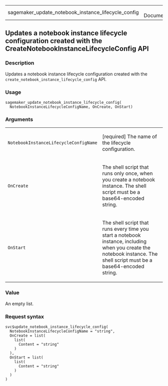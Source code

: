 <table style="width: 100%;">
<tbody>
<tr class="odd">
<td>sagemaker_update_notebook_instance_lifecycle_config</td>
<td style="text-align: right;">R Documentation</td>
</tr>
</tbody>
</table>

## Updates a notebook instance lifecycle configuration created with the CreateNotebookInstanceLifecycleConfig API

### Description

Updates a notebook instance lifecycle configuration created with the
`create_notebook_instance_lifecycle_config` API.

### Usage

    sagemaker_update_notebook_instance_lifecycle_config(
      NotebookInstanceLifecycleConfigName, OnCreate, OnStart)

### Arguments

<table>
<colgroup>
<col style="width: 35%" />
<col style="width: 65%" />
</colgroup>
<tbody>
<tr class="odd">
<td><code
id="sagemaker_update_notebook_instance_lifecycle_config_:_NotebookInstanceLifecycleConfigName">NotebookInstanceLifecycleConfigName</code></td>
<td><p>[required] The name of the lifecycle configuration.</p></td>
</tr>
<tr class="even">
<td><code
id="sagemaker_update_notebook_instance_lifecycle_config_:_OnCreate">OnCreate</code></td>
<td><p>The shell script that runs only once, when you create a notebook
instance. The shell script must be a base64-encoded string.</p></td>
</tr>
<tr class="odd">
<td><code
id="sagemaker_update_notebook_instance_lifecycle_config_:_OnStart">OnStart</code></td>
<td><p>The shell script that runs every time you start a notebook
instance, including when you create the notebook instance. The shell
script must be a base64-encoded string.</p></td>
</tr>
</tbody>
</table>

### Value

An empty list.

### Request syntax

    svc$update_notebook_instance_lifecycle_config(
      NotebookInstanceLifecycleConfigName = "string",
      OnCreate = list(
        list(
          Content = "string"
        )
      ),
      OnStart = list(
        list(
          Content = "string"
        )
      )
    )
